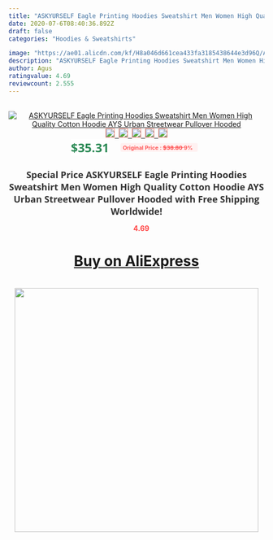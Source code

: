 ```yaml
---
title: "ASKYURSELF Eagle Printing Hoodies Sweatshirt Men Women High Quality Cotton Hoodie AYS Urban Streetwear Pullover Hooded"
date: 2020-07-6T08:40:36.892Z
draft: false
categories: "Hoodies & Sweatshirts"

image: "https://ae01.alicdn.com/kf/H8a046d661cea433fa3185438644e3d96Q/ASKYURSELF-Eagle-Printing-Hoodies-Sweatshirt-Men-Women-High-Quality-Cotton-Hoodie-AYS-Urban-Streetwear-Pullover-Hooded.jpg"
description: "ASKYURSELF Eagle Printing Hoodies Sweatshirt Men Women High Quality Cotton Hoodie AYS Urban Streetwear Pullover Hooded"
author: Agus
ratingvalue: 4.69
reviewcount: 2.555
---
```

<br>
<div style="text-align: center;">
<a href="https://s.click.aliexpress.com/e/_AlczPP" target="_blank" rel="nofollow noopener noreferrer"><img alt="ASKYURSELF Eagle Printing Hoodies Sweatshirt Men Women High Quality Cotton Hoodie AYS Urban Streetwear Pullover Hooded" class="magnifier-image" src="https://ae01.alicdn.com/kf/H8a046d661cea433fa3185438644e3d96Q/ASKYURSELF-Eagle-Printing-Hoodies-Sweatshirt-Men-Women-High-Quality-Cotton-Hoodie-AYS-Urban-Streetwear-Pullover-Hooded.jpg_640x640.jpg">
<br>
<img style="border:1px solid salmon" src="https://ae01.alicdn.com/kf/H8a046d661cea433fa3185438644e3d96Q/ASKYURSELF-Eagle-Printing-Hoodies-Sweatshirt-Men-Women-High-Quality-Cotton-Hoodie-AYS-Urban-Streetwear-Pullover-Hooded.jpg_120x120.jpg">&nbsp;&nbsp;<img style="border:1px solid salmon" src="https://ae01.alicdn.com/kf/H99579226c254460b818cd0d732a3f7e3H/ASKYURSELF-Eagle-Printing-Hoodies-Sweatshirt-Men-Women-High-Quality-Cotton-Hoodie-AYS-Urban-Streetwear-Pullover-Hooded.jpg_120x120.jpg">&nbsp;&nbsp;<img style="border:1px solid salmon" src="_120x120.jpg">&nbsp;&nbsp;<img style="border:1px solid salmon" src="_120x120.jpg">&nbsp;&nbsp;<img style="border:1px solid salmon" src="_120x120.jpg"></a></div><br0>
<div style="text-align: center;"><span style="background-color: white; border: 0px; box-sizing: border-box; color: seagreen; display: inline-block; font-family: &quot;open sans&quot; , &quot;arial&quot; , &quot;helvetica&quot; , sans-serif , &quot;heiti&quot;; font-size: 24px; font-stretch: inherit; font-weight: 700; line-height: inherit; margin: 0px 10px 0px 0px; padding: 0px; vertical-align: middle;">$35.31 </span>
<span style="background: rgb(255 , 241 , 241); border-radius: 3px; border: 0px; box-sizing: border-box; color: #ff4747; display: inline-block; font-family: inherit; font-size: 12px; font-stretch: inherit; font-style: inherit; font-variant: inherit; font-weight: 600; line-height: inherit; margin: 0px; padding: 2px 5px; transform: scale(0.9); vertical-align: middle;">Original Price : <b style="text-decoration: line-through;">$38.80 </b> 9%&nbsp;&nbsp;</span></div>
<h1 style="color: #333333; display: inline-block; font-family: &quot;open sans&quot; , &quot;arial&quot; , &quot;helvetica&quot; , sans-serif , &quot;heiti&quot;; font-size: 18px; font-stretch: inherit; font-weight: 700; text-align: center;">Special Price ASKYURSELF Eagle Printing Hoodies Sweatshirt Men Women High Quality Cotton Hoodie AYS Urban Streetwear Pullover Hooded with Free Shipping Worldwide!</h1>
<div style="color: #ff4747; text-align: center;">
<img src="https://4.bp.blogspot.com/-M0ZcTcb-5uY/XleCXlxnR4I/AAAAAAAAAEc/OrjgMkXV1oMQFaCRZj5HQwOCBcu3w1FegCPcBGAYYCw/s1600/star.png" style="height: 15px;">&nbsp;<b>4.69</b></div>
<div class="button_cont" align="center"><a class="buynow_a" href="https://s.click.aliexpress.com/e/_AlczPP" target="_blank" rel="nofollow noopener noreferrer"><H1>Buy on AliExpress</H1></a></div><br>
<div class="separator" style="clear: both; text-align: center;">
<img src="https://lh3.googleusercontent.com/-pTy5HemUv9M/XlePHvY0dAI/AAAAAAAAAE4/0nX5iRUoIWY8eMW9Dpxeirr157OZliDIgCLcBGAsYHQ/s1600/badge.gif" width="480">
</div>
